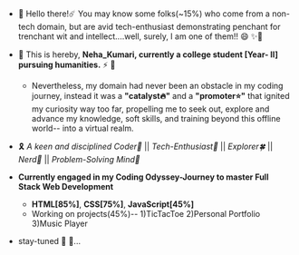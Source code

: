 - 👋 Hello there!☄️  You may know some folks(~15%) who come from a non-tech domain, but are  avid tech-enthusiast demonstrating  penchant for trenchant wit and intellect....well, surely, I am one of them!! 😄 ✨🔰
- 💛 This is hereby, **Neha_Kumari, currently a college student [Year- II] pursuing humanities.** ⚡ 💖
  
  + Nevertheless, my domain had never been an obstacle in my coding journey, instead it was a **"catalyst🔥"** and a **"promoter⭐"** that ignited my curiosity way too far, propelling me to seek out, explore and advance my knowledge, soft skills, and training beyond this offline world-- into a virtual realm. 
- 🎗️ _A keen and disciplined Coder🦋_ || _Tech-Enthusiast🍁_ || _Explorer🍀_ || _Nerd🌙_ || _Problem-Solving Mind🧮_
-  **Currently engaged in my Coding Odyssey-Journey to master Full Stack Web Development**
    - **HTML[85%]**, **CSS[75%]**, **JavaScript[45%]**
    -    Working on projects(45%)-- 1)TicTacToe 2)Personal Portfolio 3)Music Player
      
- stay-tuned 🎼 🎵...

